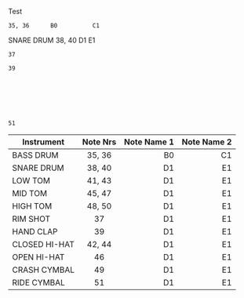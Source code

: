 Test

	35, 36		B0			C1

SNARE DRUM	38, 40		D1			E1

				

		

	

	37

	39

	

	

	

	51
| Instrument      | Note Nrs    | Note Name 1  | Note Name 2  |
| -------------   |:-----------:| ----:| ---:|
| BASS DRUM       | 35, 36      | B0   | C1  |
| SNARE DRUM      | 38, 40      |   D1 |  E1 |
| LOW TOM         | 41, 43      |   D1 |  E1 |
| MID TOM      | 45, 47      |   D1 |  E1 |
| HIGH TOM      | 48, 50      |   D1 |  E1 |
| RIM SHOT      | 37      |   D1 |  E1 |
| HAND CLAP      | 39      |   D1 |  E1 |
| CLOSED HI-HAT      | 42, 44      |   D1 |  E1 |
| OPEN HI-HAT      | 46     |   D1 |  E1 |
| CRASH CYMBAL      | 49     |   D1 |  E1 |
| RIDE CYMBAL      | 51     |   D1 |  E1 |
